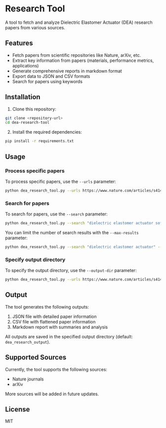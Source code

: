 # Research Tool

A tool to fetch and analyze Dielectric Elastomer Actuator (DEA) research papers from various sources.

## Features

- Fetch papers from scientific repositories like Nature, arXiv, etc.
- Extract key information from papers (materials, performance metrics, applications)
- Generate comprehensive reports in markdown format
- Export data to JSON and CSV formats
- Search for papers using keywords

## Installation

1. Clone this repository:
```bash
git clone <repository-url>
cd dea-research-tool
```

2. Install the required dependencies:
```bash
pip install -r requirements.txt
```

## Usage

### Process specific papers

To process specific papers, use the `--urls` parameter:

```bash
python dea_research_tool.py --urls https://www.nature.com/articles/s41467-024-48243-y https://www.nature.com/articles/s41467-024-54278-y
```

### Search for papers

To search for papers, use the `--search` parameter:

```bash
python dea_research_tool.py --search "dielectric elastomer actuator soft robot"
```

You can limit the number of search results with the `--max-results` parameter:

```bash
python dea_research_tool.py --search "dielectric elastomer actuator" --max-results 5
```

### Specify output directory

To specify the output directory, use the `--output-dir` parameter:

```bash
python dea_research_tool.py --urls https://www.nature.com/articles/s41467-024-48243-y --output-dir my_results
```

## Output

The tool generates the following outputs:

1. JSON file with detailed paper information
2. CSV file with flattened paper information
3. Markdown report with summaries and analysis

All outputs are saved in the specified output directory (default: `dea_research_output`).

## Supported Sources

Currently, the tool supports the following sources:

- Nature journals
- arXiv

More sources will be added in future updates.

## License

MIT 
